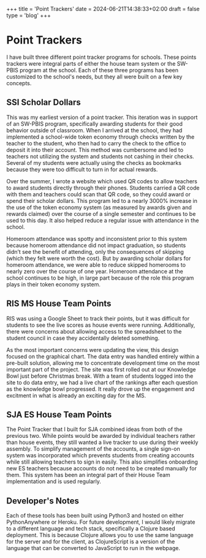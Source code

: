 +++
title = 'Point Trackers'
date = 2024-06-21T14:38:33+02:00
draft = false
type = 'blog'
+++

# Point Trackers

I have built three different point tracker programs for schools. These points
trackers were integral parts of either the house team system or the SW-PBIS
program at the school. Each of these three programs has been customized to the
school's needs, but they all were built on a few key concepts.

## SSI Scholar Dollars

This was my earliest version of a point tracker. This iteration was in support
of an SW-PBIS program, specifically awarding students for their good behavior
outside of classroom. When I arrived at the school, they had implemented a
school-wide token economy through checks written by the teacher to the student,
who then had to carry the check to the office to deposit it into their account.
This method was cumbersome and led to teachers not utilizing the system and
students not cashing in their checks. Several of my students were actually
using the checks as bookmarks because they were too difficult to turn in for
actual rewards.

Over the summer, I wrote a website which used QR codes to allow teachers to
award students directly through their phones. Students carried a QR code with
them and teachers could scan that QR code, so they could award or spend their
scholar dollars. This program led to a nearly 3000% increase in the use of the
token economy system (as measured by awards given and rewards claimed) over the
course of a single semester and continues to be used to this day. It also
helped reduce a regular issue with attendance in the school.

Homeroom attendance was spotty and inconsistent prior to this system because
homeroom attendance did not impact graduation, so students didn’t see the
benefit of attending, only the consequences of skipping (which they felt were
worth the cost). But by awarding scholar dollars for homeroom attendance, we
were able to reduce skipped homerooms to nearly zero over the course of one
year. Homeroom attendance at the school continues to be high, in large part
because of the role this program plays in their token economy system.

## RIS MS House Team Points

RIS was using a Google Sheet to track their points, but it was difficult for
students to see the live scores as house events were running. Additionally,
there were concerns about allowing access to the spreadsheet to the student
council in case they accidentally deleted something.

As the most important concerns were updating the view, this design focused on
the graphical chart. The data entry was handled entirely within a pre-built
solution, allowing me to concentrate development time on the most important
part of the project. The site was first rolled out at our Knowledge Bowl just
before Christmas break. With a team of students logged into the site to do data
entry, we had a live chart of the rankings after each question as the knowledge
bowl progressed. It really drove up the engagement and excitment in what is
already an exciting day for the MS.

## SJA ES House Team Points

The Point Tracker that I built for SJA combined ideas from both of the previous
two. While points would be awarded by individual teachers rather than house
events, they still wanted a live tracker to use during their weekly assembly.
To simplify management of the accounts, a single sign-on system was
incorporated which prevents students from creating accounts while still
allowing teachers to sign in easily. This also simplifies onboarding new ES
teachers because accounts do not need to be created manually for them. This
system has been an integral part of their House Team implementation and is used
regularly.

## Developer's Notes

Each of these tools has been built using Python3 and hosted on either
PythonAnywhere or Heroku. For future development, I would likely migrate to a
different language and tech stack, specifically a Clojure based deployment.
This is because Clojure allows you to use the same language for the server and
for the client, as ClojureScript is a version of the language that can be
converted to JavaScript to run in the webpage.
